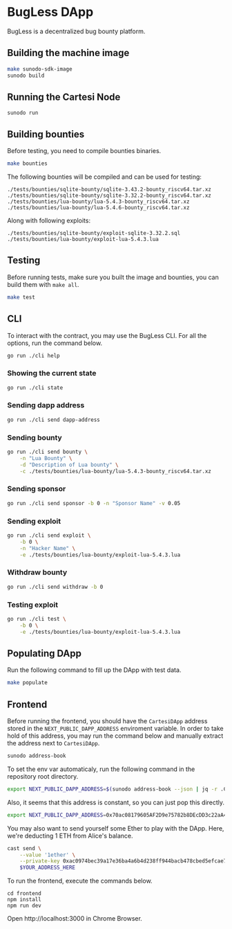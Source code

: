 # BugLess DApp

BugLess is a decentralized bug bounty platform.

## Building the machine image

```sh
make sunodo-sdk-image
sunodo build
```

## Running the Cartesi Node

```
sunodo run
```

## Building bounties

Before testing, you need to compile bounties binaries.

```sh
make bounties
```

The following bounties will be compiled and can be used for testing:

```
./tests/bounties/sqlite-bounty/sqlite-3.43.2-bounty_riscv64.tar.xz
./tests/bounties/sqlite-bounty/sqlite-3.32.2-bounty_riscv64.tar.xz
./tests/bounties/lua-bounty/lua-5.4.3-bounty_riscv64.tar.xz
./tests/bounties/lua-bounty/lua-5.4.6-bounty_riscv64.tar.xz
```

Along with following exploits:

```
./tests/bounties/sqlite-bounty/exploit-sqlite-3.32.2.sql
./tests/bounties/lua-bounty/exploit-lua-5.4.3.lua
```

## Testing

Before running tests, make sure you built the image and bounties, you can build them with `make all`.

```sh
make test
```

## CLI

To interact with the contract, you may use the BugLess CLI.
For all the options, run the command below.

```sh
go run ./cli help
```

### Showing the current state

```sh
go run ./cli state
```

### Sending dapp address

```sh
go run ./cli send dapp-address
```

### Sending bounty

```sh
go run ./cli send bounty \
    -n "Lua Bounty" \
    -d "Description of Lua bounty" \
    -c ./tests/bounties/lua-bounty/lua-5.4.3-bounty_riscv64.tar.xz
```

### Sending sponsor

```sh
go run ./cli send sponsor -b 0 -n "Sponsor Name" -v 0.05
```

### Sending exploit

```sh
go run ./cli send exploit \
    -b 0 \
    -n "Hacker Name" \
    -e ./tests/bounties/lua-bounty/exploit-lua-5.4.3.lua
```

### Withdraw bounty

```sh
go run ./cli send withdraw -b 0
```

### Testing exploit

```sh
go run ./cli test \
    -b 0 \
    -e ./tests/bounties/lua-bounty/exploit-lua-5.4.3.lua
```

## Populating DApp

Run the following command to fill up the DApp with test data. 

```sh
make populate
```

## Frontend

Before running the frontend, you should have the `CartesiDApp` address stored in the `NEXT_PUBLIC_DAPP_ADDRESS` enviroment variable.
In order to take hold of this address, you may run the command below and manually extract the address next to `CartesiDApp`.

```sh
sunodo address-book
```

To set the env var automaticaly, run the following command in the repository root directory.

```sh
export NEXT_PUBLIC_DAPP_ADDRESS=$(sunodo address-book --json | jq -r .CartesiDApp)
```

Also, it seems that this address is constant, so you can just pop this directly.

```sh
export NEXT_PUBLIC_DAPP_ADDRESS=0x70ac08179605AF2D9e75782b8DEcDD3c22aA4D0C
```

You may also want to send yourself some Ether to play with the DApp.
Here, we're deducting 1 ETH from Alice's balance.

```sh
cast send \
    --value '1ether' \
    --private-key 0xac0974bec39a17e36ba4a6b4d238ff944bacb478cbed5efcae784d7bf4f2ff80 \
    $YOUR_ADDRESS_HERE
```

To run the frontend, execute the commands below.

```shell
cd frontend
npm install
npm run dev
```

Open http://localhost:3000 in Chrome Browser.
